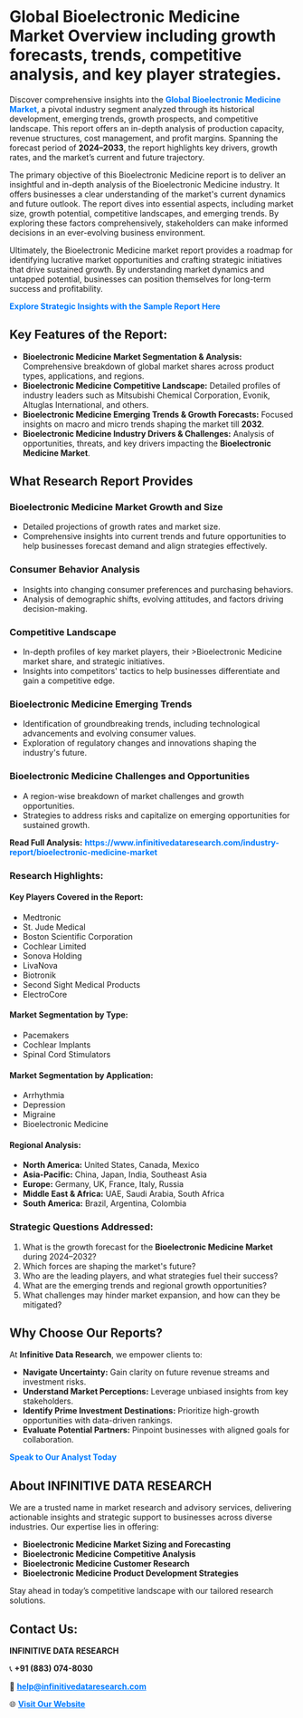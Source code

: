 <h1>Global Bioelectronic Medicine Market Overview including growth forecasts, trends, competitive analysis, and key player strategies.</h1>
<p>
Discover comprehensive insights into the 
<a href="https://www.infinitivedataresearch.com/industry-report/bioelectronic-medicine-market" rel="dofollow" style="color: #007BFF; text-decoration: none;"><strong>Global Bioelectronic Medicine Market</strong></a>, a pivotal industry segment analyzed through its historical development, emerging trends, growth prospects, and competitive landscape. This report offers an in-depth analysis of production capacity, revenue structures, cost management, and profit margins. Spanning the forecast period of <strong>2024–2033</strong>, the report highlights key drivers, growth rates, and the market’s current and future trajectory.
</p>
<p>
The primary objective of this Bioelectronic Medicine report is to deliver an insightful and in-depth analysis of the Bioelectronic Medicine industry. It offers businesses a clear understanding of the market's current dynamics and future outlook. The report dives into essential aspects, including market size, growth potential, competitive landscapes, and emerging trends. By exploring these factors comprehensively, stakeholders can make informed decisions in an ever-evolving business environment.
</p>
<p>
Ultimately, the Bioelectronic Medicine market report provides a roadmap for identifying lucrative market opportunities and crafting strategic initiatives that drive sustained growth. By understanding market dynamics and untapped potential, businesses can position themselves for long-term success and profitability.
</p>
<p>
<a href="https://www.infinitivedataresearch.com/request-sample/reportId=104091" style="color: #007BFF; text-decoration: none;"><strong>Explore Strategic Insights with the Sample Report Here</strong></a>
</p>

<h2>Key Features of the Report:</h2>
<ul>
<li><strong>Bioelectronic Medicine Market Segmentation & Analysis:</strong> Comprehensive breakdown of global market shares across product types, applications, and regions.</li>
<li><strong>Bioelectronic Medicine Competitive Landscape:</strong> Detailed profiles of industry leaders such as Mitsubishi Chemical Corporation, Evonik, Altuglas International, and others.</li>
<li><strong>Bioelectronic Medicine Emerging Trends & Growth Forecasts:</strong> Focused insights on macro and micro trends shaping the market till <strong>2032</strong>.</li>
<li><strong>Bioelectronic Medicine Industry Drivers & Challenges:</strong> Analysis of opportunities, threats, and key drivers impacting the <strong>Bioelectronic Medicine Market</strong>.</li>
</ul>

<h2>What Research Report Provides</h2>
<h3>Bioelectronic Medicine Market Growth and Size</h3>
<ul>
<li>Detailed projections of growth rates and market size.</li>
<li>Comprehensive insights into current trends and future opportunities to help businesses forecast demand and align strategies effectively.</li>
</ul>

<h3>Consumer Behavior Analysis</h3>
<ul>
<li>Insights into changing consumer preferences and purchasing behaviors.</li>
<li>Analysis of demographic shifts, evolving attitudes, and factors driving decision-making.</li>
</ul>

<h3>Competitive Landscape</h3>
<ul>
<li>In-depth profiles of key market players, their >Bioelectronic Medicine market share, and strategic initiatives.</li>
<li>Insights into competitors' tactics to help businesses differentiate and gain a competitive edge.</li>
</ul>

<h3>Bioelectronic Medicine Emerging Trends</h3>
<ul>
<li>Identification of groundbreaking trends, including technological advancements and evolving consumer values.</li>
<li>Exploration of regulatory changes and innovations shaping the industry's future.</li>
</ul>

<h3>Bioelectronic Medicine Challenges and Opportunities</h3>
<ul>
<li>A region-wise breakdown of market challenges and growth opportunities.</li>
<li>Strategies to address risks and capitalize on emerging opportunities for sustained growth.</li>
</ul>
<p><strong>Read Full Analysis:</strong> <a href="https://www.infinitivedataresearch.com/industry-report/bioelectronic-medicine-market" rel="dofollow" style="color: #007BFF; text-decoration: none;"><strong>https://www.infinitivedataresearch.com/industry-report/bioelectronic-medicine-market</strong></a></p>
<h3>Research Highlights:</h3>
<h4>Key Players Covered in the Report:</h4>
<ul><li>Medtronic</li><li>St. Jude Medical</li><li>Boston Scientific Corporation</li><li>Cochlear Limited</li><li>Sonova Holding</li><li>LivaNova</li><li>Biotronik</li><li>Second Sight Medical Products</li><li>ElectroCore</li></ul>
<h4>Market Segmentation by Type:</h4>
<ul><li>Pacemakers</li><li>Cochlear Implants</li><li>Spinal Cord Stimulators</li></ul>
<h4>Market Segmentation by Application:</h4>
<ul><li>Arrhythmia</li><li>Depression</li><li>Migraine</li><li>Bioelectronic Medicine</li></ul>

<h4>Regional Analysis:</h4>
<ul>
<li><strong>North America:</strong> United States, Canada, Mexico</li>
<li><strong>Asia-Pacific:</strong> China, Japan, India, Southeast Asia</li>
<li><strong>Europe:</strong> Germany, UK, France, Italy, Russia</li>
<li><strong>Middle East & Africa:</strong> UAE, Saudi Arabia, South Africa</li>
<li><strong>South America:</strong> Brazil, Argentina, Colombia</li>
</ul>

<h3>Strategic Questions Addressed:</h3>
<ol>
<li>What is the growth forecast for the <strong>Bioelectronic Medicine Market</strong> during 2024–2032?</li>
<li>Which forces are shaping the market's future?</li>
<li>Who are the leading players, and what strategies fuel their success?</li>
<li>What are the emerging trends and regional growth opportunities?</li>
<li>What challenges may hinder market expansion, and how can they be mitigated?</li>
</ol>

<h2>Why Choose Our Reports?</h2>
<p>At <strong>Infinitive Data Research</strong>, we empower clients to:</p>
<ul>
<li><strong>Navigate Uncertainty:</strong> Gain clarity on future revenue streams and investment risks.</li>
<li><strong>Understand Market Perceptions:</strong> Leverage unbiased insights from key stakeholders.</li>
<li><strong>Identify Prime Investment Destinations:</strong> Prioritize high-growth opportunities with data-driven rankings.</li>
<li><strong>Evaluate Potential Partners:</strong> Pinpoint businesses with aligned goals for collaboration.</li>
</ul>
<p><a href="https://www.infinitivedataresearch.com/industry-report/bioelectronic-medicine-market" rel="dofollow" style="color: #007BFF; text-decoration: none;"><strong>Speak to Our Analyst Today</strong></a></p>

<h2>About INFINITIVE DATA RESEARCH</h2>
<p>We are a trusted name in market research and advisory services, delivering actionable insights and strategic support to businesses across diverse industries. Our expertise lies in offering:</p>
<ul>
<li><strong>Bioelectronic Medicine Market Sizing and Forecasting</strong></li>
<li><strong>Bioelectronic Medicine Competitive Analysis</strong></li>
<li><strong>Bioelectronic Medicine Customer Research</strong></li>
<li><strong>Bioelectronic Medicine Product Development Strategies</strong></li>
</ul>
<p>Stay ahead in today’s competitive landscape with our tailored research solutions.</p>

<h2>Contact Us:</h2>
<p><strong>INFINITIVE DATA RESEARCH</strong></p>
<p>📞 <strong>+91 (883) 074-8030</strong></p>
<p>📧 <strong><a href="mailto:help@infinitivedataresearch.com" style="color: #007BFF;">help@infinitivedataresearch.com</a></strong></p>
<p>🌐 <strong><a href="https://www.infinitivedataresearch.com" rel="dofollow" style="color: #007BFF;">Visit Our Website</a></strong></p>
